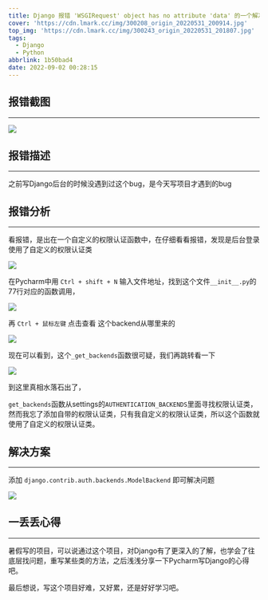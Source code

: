 ```yaml
---
title: Django 报错 'WSGIRequest' object has no attribute 'data' 的一个解决方法
cover: 'https://cdn.lmark.cc/img/300208_origin_20220531_200914.jpg'
top_img: 'https://cdn.lmark.cc/img/300243_origin_20220531_201807.jpg'
tags:
  - Django
  - Python
abbrlink: 1b50bad4
date: 2022-09-02 00:28:15
---
```




## 报错截图

------

![](http://cdn.lmark.cc/img/image-20220901015755972.png)



## 报错描述

------

之前写Django后台的时候没遇到过这个bug，是今天写项目才遇到的bug



## 报错分析

------

看报错，是出在一个自定义的权限认证函数中，在仔细看看报错，发现是后台登录使用了自定义的权限认证类

![](http://cdn.lmark.cc/img/image-20220901020129852.png)

在Pycharm中用 `Ctrl + shift + N` 输入文件地址，找到这个文件`__init__.py`的77行对应的函数调用，

![](http://cdn.lmark.cc/img/image-20220901020413298.png)

再 `Ctrl + 鼠标左键` 点击查看 这个backend从哪里来的

![](http://cdn.lmark.cc/img/image-20220901020500641.png)

现在可以看到，这个`_get_backends`函数很可疑，我们再跳转看一下

![](http://cdn.lmark.cc/img/image-20220901020549436.png)



到这里真相水落石出了，

`get_backends`函数从settings的`AUTHENTICATION_BACKENDS`里面寻找权限认证类，然而我忘了添加自带的权限认证类，只有我自定义的权限认证类，所以这个函数就使用了自定义的权限认证类。



## 解决方案

------

添加 `django.contrib.auth.backends.ModelBackend` 即可解决问题

![](http://cdn.lmark.cc/img/image-20220901020810505.png)



## 一丢丢心得

------

暑假写的项目，可以说通过这个项目，对Django有了更深入的了解，也学会了往底层找问题，重写某些类的方法，之后浅浅分享一下Pycharm写Django的心得吧。

最后想说，写这个项目好难，又好累，还是好好学习吧。

